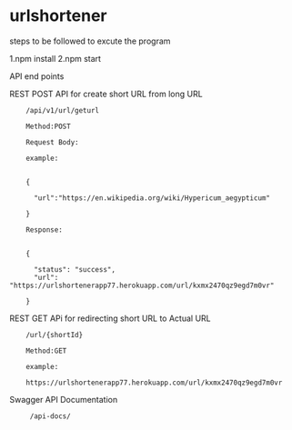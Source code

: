 # urlshortener


steps to be followed to excute the program

  1.npm install 
  2.npm start
  
  
 API end points
 
 
 
  REST POST API for create short URL from long URL
  
        /api/v1/url/geturl
        
        Method:POST

        Request Body:

        example:


        {

          "url":"https://en.wikipedia.org/wiki/Hypericum_aegypticum"

        }
        
        Response:
        
        
        {
        
          "status": "success",
          "url": "https://urlshortenerapp77.herokuapp.com/url/kxmx2470qz9egd7m0vr"
        
        }
        


 
 
  
  REST GET APi for redirecting short URL to Actual URL

        /url/{shortId}

        Method:GET

        example:

        https://urlshortenerapp77.herokuapp.com/url/kxmx2470qz9egd7m0vr
        
   Swagger API Documentation
   
         /api-docs/
   
   

  
  
  
  
